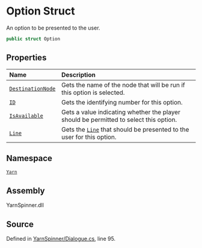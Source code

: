 # Option Struct

An option to be presented to the user.


```csharp
public struct Option
```



## Properties
|Name|Description|
|:---|:---|
|[`DestinationNode`](/api/csharp/yarn/optionset.option.destinationnode.md)| Gets the name of the node that will be run if this option is selected. |
|[`ID`](/api/csharp/yarn/optionset.option.id.md)| Gets the identifying number for this option. |
|[`IsAvailable`](/api/csharp/yarn/optionset.option.isavailable.md)| Gets a value indicating whether the player should be permitted to select this option. |
|[`Line`](/api/csharp/yarn/optionset.option.line.md)| Gets the [`Line`](/api/csharp/yarn/optionset.option.line.md) that should be presented to the user for this option. |
## Namespace
[`Yarn`](/api/csharp/yarn/README.md)

## Assembly
YarnSpinner.dll

## Source
Defined in [YarnSpinner/Dialogue.cs](https://github.com/YarnSpinnerTool/YarnSpinner//blob/develop/YarnSpinner/Dialogue.cs#L95), line 95.
